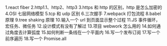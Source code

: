 1.react fiber
2.http1.1、http2、http3
3.https 和 http 的区别，http 是怎么加密的
4.OSI 七层网络模型
5.tcp 和 udp 区别 6.三次握手
7.webpack 打包流程
8.babel 原理
9.tree shaking 原理 10.输入一个 url 到页面显示整个过程
11.JS 事件循环，宏任务、微任务 12.设计模式有没有了解过 13.项目 webwork 怎么用的 14.如何通过角度去计算弧度 15.如何判断一条线在一个平面内 16.写一个发布订阅 17.写一个前序遍历 18.写一个 Promise.all
